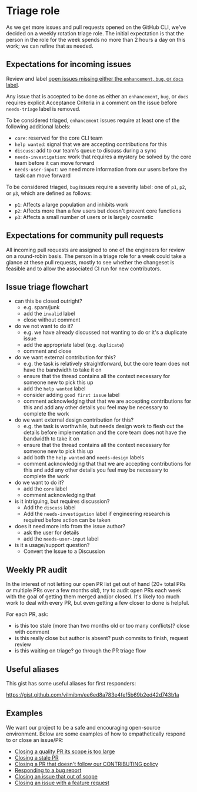 # Triage role

As we get more issues and pull requests opened on the GitHub CLI, we've decided on a weekly rotation
triage role. The initial expectation is that the person in the role for the week spends no more than
2 hours a day on this work; we can refine that as needed.

## Expectations for incoming issues

Review and label [open issues missing either the `enhancement`, `bug`, or `docs` label](https://github.com/cli/cli/issues?q=is%3Aopen+is%3Aissue+-label%3Abug%2Cenhancement%2Cdocs+).

Any issue that is accepted to be done as either an `enhancement`, `bug`, or `docs` requires explicit Acceptance Criteria in a comment on the issue before `needs-triage` label is removed.

To be considered triaged, `enhancement` issues require at least one of the following additional labels:

- `core`: reserved for the core CLI team
- `help wanted`: signal that we are accepting contributions for this
- `discuss`: add to our team's queue to discuss during a sync
- `needs-investigation`: work that requires a mystery be solved by the core team before it can move forward
- `needs-user-input`: we need more information from our users before the task can move forward

To be considered triaged, `bug` issues require a severity label: one of `p1`, `p2`, or `p3`, which are defined as follows:
 - `p1`: Affects a large population and inhibits work
 - `p2`: Affects more than a few users but doesn't prevent core functions
 - `p3`: Affects a small number of users or is largely cosmetic

## Expectations for community pull requests

All incoming pull requests are assigned to one of the engineers for review on a round-robin basis.
The person in a triage role for a week could take a glance at these pull requests, mostly to see whether
the changeset is feasible and to allow the associated CI run for new contributors.

## Issue triage flowchart

- can this be closed outright?
  - e.g. spam/junk
  - add the `invalid` label
  - close without comment
- do we not want to do it?
  - e.g. we have already discussed not wanting to do or it's a duplicate issue
  - add the appropriate label (e.g. `duplicate`)
  - comment and close
- do we want external contribution for this?
  - e.g. the task is relatively straightforward, but the core team does not have the bandwidth to take it on
  - ensure that the thread contains all the context necessary for someone new to pick this up
  - add the `help wanted` label
  - consider adding `good first issue` label
  - comment acknowledging that that we are accepting contributions for this and add any other details you feel may be necessary to complete the work
- do we want external design contribution for this?
  - e.g. the task is worthwhile, but needs design work to flesh out the details before implementation and the core team does not have the bandwidth to take it on
  - ensure that the thread contains all the context necessary for someone new to pick this up
  - add both the `help wanted` and `needs-design` labels
  - comment acknowledging that that we are accepting contributions for this and add any other details you feel may be necessary to complete the work
- do we want to do it?
  - add the `core` label
  - comment acknowledging that
- is it intriguing, but requires discussion?
  - Add the `discuss` label
  - Add the `needs-investigation` label if engineering research is required before action can be taken
- does it need more info from the issue author?
  - ask the user for details
  - add the `needs-user-input` label
- is it a usage/support question?
  - Convert the Issue to a Discussion

## Weekly PR audit

In the interest of not letting our open PR list get out of hand (20+ total PRs _or_ multiple PRs
over a few months old), try to audit open PRs each week with the goal of getting them merged and/or
closed. It's likely too much work to deal with every PR, but even getting a few closer to done is
helpful.

For each PR, ask:

- is this too stale (more than two months old or too many conflicts)? close with comment
- is this really close but author is absent? push commits to finish, request review
- is this waiting on triage? go through the PR triage flow

## Useful aliases

This gist has some useful aliases for first responders:

https://gist.github.com/vilmibm/ee6ed8a783e4fef5b69b2ed42d743b1a

## Examples

We want our project to be a safe and encouraging open-source environment. Below are some examples
of how to empathetically respond to or close an issue/PR:

- [Closing a quality PR its scope is too large](https://github.com/cli/cli/pull/1161)
- [Closing a stale PR](https://github.com/cli/cli/pull/557#issuecomment-639077269)
- [Closing a PR that doesn't follow our CONTRIBUTING policy](https://github.com/cli/cli/pull/864)
- [Responding to a bug report](https://github.com/desktop/desktop/issues/9195#issuecomment-592243129)
- [Closing an issue that out of scope](https://github.com/cli/cli/issues/777#issuecomment-612926229)
- [Closing an issue with a feature request](https://github.com/desktop/desktop/issues/9722#issuecomment-625461766)
